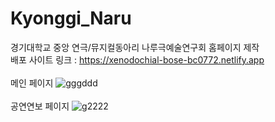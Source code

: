 # Kyonggi_Naru
경기대학교 중앙 연극/뮤지컬동아리 나루극예술연구회 홈페이지 제작 <br>
배포 사이트 링크 : https://xenodochial-bose-bc0772.netlify.app <br>
<br>
메인 페이지
![gggddd](https://user-images.githubusercontent.com/59468442/120508054-57fb5580-c402-11eb-9c40-396dfc8f5945.gif)
<br><br>
공연연보 페이지
![g2222](https://user-images.githubusercontent.com/59468442/120508365-9db81e00-c402-11eb-9911-a5c5d2b3fead.gif)
